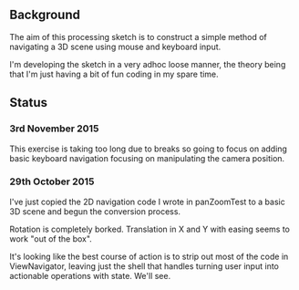 ## Background
The aim of this processing sketch is to construct a simple method of navigating a 3D scene using mouse and keyboard input. 

I'm developing the sketch in a very adhoc loose manner, the theory being that I'm just having a bit of fun coding in my spare time.

## Status
### 3rd November 2015
This exercise is taking too long due to breaks so going to focus on adding basic keyboard navigation focusing on manipulating the camera position.

### 29th October 2015
I've just copied the 2D navigation code I wrote in panZoomTest to a basic 3D scene and begun the conversion process.

Rotation is completely borked. Translation in X and Y with easing seems to work "out of the box". 

It's looking like the best course of action is to strip out most of the code in ViewNavigator, leaving just the shell that handles turning user input into actionable operations with state. We'll see.

